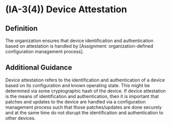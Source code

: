 
# (IA-3(4)) Device Attestation

## Definition

The organization ensures that device identification and authentication based on attestation is handled by [Assignment: organization-defined configuration management process].

## Additional Guidance

Device attestation refers to the identification and authentication of a device based on its configuration and known operating state. This might be determined via some cryptographic hash of the device. If device attestation is the means of identification and authentication, then it is important that patches and updates to the device are handled via a configuration management process such that those patches/updates are done securely and at the same time do not disrupt the identification and authentication to other devices.
